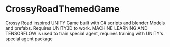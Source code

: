 # CrossyRoadThemedGame
Crossy Road inspired UNITY Game built with C# scripts and blender Models and prefabs.
Requires UNITY3D to work. 
MACHINE LEARNING AND TENSORFLOW is used to train special agent, requires training with UNITY's special agent package
